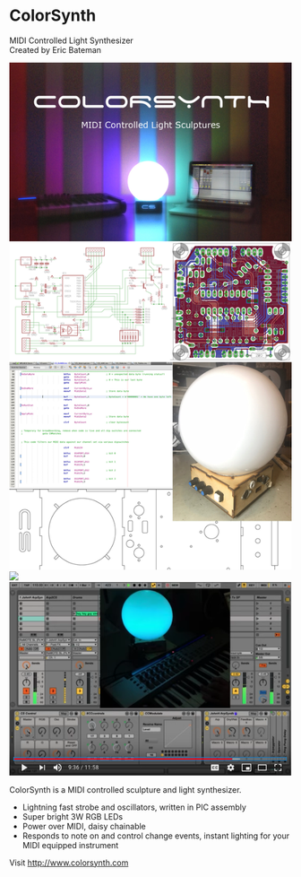# ColorSynth<br>
MIDI Controlled Light Synthesizer<br>
Created by Eric Bateman

![](https://github.com/insolace/ColorSynth/raw/master/IMG/Collage.jpg)
![](https://github.com/insolace/ColorSynth/raw/master/IMG/GOL.gif)
[![DEMO VIDEO](https://github.com/insolace/ColorSynth/raw/master/IMG/CSVidPrev.png)](https://www.youtube.com/watch?v=AM1KORBaHBU)


ColorSynth is a MIDI controlled sculpture and light synthesizer.  
* Lightning fast strobe and oscillators, written in PIC assembly
* Super bright 3W RGB LEDs
* Power over MIDI, daisy chainable
* Responds to note on and control change events, instant lighting for your MIDI equipped instrument

Visit http://www.colorsynth.com
